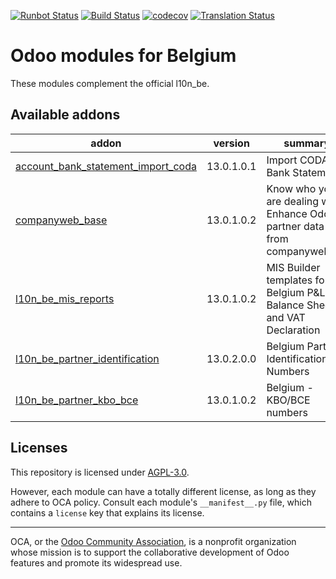 [![Runbot Status](https://runbot.odoo-community.org/runbot/badge/flat/119/13.0.svg)](https://runbot.odoo-community.org/runbot/repo/github-com-oca-l10n-belgium-119)
[![Build Status](https://travis-ci.com/OCA/l10n-belgium.svg?branch=13.0)](https://travis-ci.com/OCA/l10n-belgium)
[![codecov](https://codecov.io/gh/OCA/l10n-belgium/branch/13.0/graph/badge.svg)](https://codecov.io/gh/OCA/l10n-belgium)
[![Translation Status](https://translation.odoo-community.org/widgets/l10n-belgium-13-0/-/svg-badge.svg)](https://translation.odoo-community.org/engage/l10n-belgium-13-0/?utm_source=widget)

<!-- /!\ do not modify above this line -->

# Odoo modules for Belgium

These modules complement the official l10n_be.

<!-- /!\ do not modify below this line -->

<!-- prettier-ignore-start -->

[//]: # (addons)

Available addons
----------------
addon | version | summary
--- | --- | ---
[account_bank_statement_import_coda](account_bank_statement_import_coda/) | 13.0.1.0.1 | Import CODA Bank Statement
[companyweb_base](companyweb_base/) | 13.0.1.0.2 | Know who you are dealing with. Enhance Odoo partner data from companyweb.be.
[l10n_be_mis_reports](l10n_be_mis_reports/) | 13.0.1.0.2 | MIS Builder templates for the Belgium P&L, Balance Sheets and VAT Declaration
[l10n_be_partner_identification](l10n_be_partner_identification/) | 13.0.2.0.0 | Belgium Partner Identification Numbers
[l10n_be_partner_kbo_bce](l10n_be_partner_kbo_bce/) | 13.0.1.0.2 | Belgium - KBO/BCE numbers

[//]: # (end addons)

<!-- prettier-ignore-end -->

## Licenses

This repository is licensed under [AGPL-3.0](LICENSE).

However, each module can have a totally different license, as long as they adhere to OCA
policy. Consult each module's `__manifest__.py` file, which contains a `license` key
that explains its license.

----

OCA, or the [Odoo Community Association](http://odoo-community.org/), is a nonprofit
organization whose mission is to support the collaborative development of Odoo features
and promote its widespread use.
